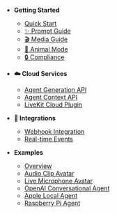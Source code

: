 - **Getting Started**
  - [Quick Start](getting-started/overview.md)
  - [✨ Prompt Guide](getting-started/prompts.md)
  - [🎬 Media Guide](getting-started/media-guide.md)
  - [🐾 Animal Mode](getting-started/animal-mode.md)
  - [🔒 Compliance](compliance.md)

- **☁️ Cloud Services**
  - [Agent Generation API](preview/agent-generation-api.md)
  - [Agent Context API](preview/agent-context-api.md)
  - [LiveKit Cloud Plugin](preview/livekit-cloud-plugin.md)

- **🔔 Integrations**
  - [Webhook Integration](integrations/webhook-integration.md)
  - [Real-time Events](integrations/event-handling.md)

- **Examples**
  - [Overview](examples/overview.md)
  - [Audio Clip Avatar](examples/avatar-with-audio-clip.md)
  - [Live Microphone Avatar](examples/avatar-with-microphone.md)
  - [OpenAI Conversational Agent](examples/livekit-openai-agent.md)
  - [Apple Local Agent](examples/livekit-apple-local.md)
  - [Raspberry Pi Agent](examples/livekit-raspberry-pi.md)